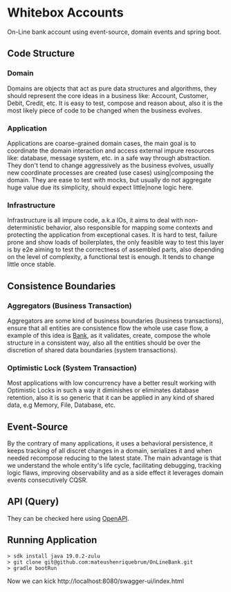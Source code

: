# Whitebox Accounts
On-Line bank account using event-source, domain events and spring boot.

## Code Structure
### Domain
Domains are objects that act as pure data structures and algorithms, they should represent the core ideas in a business like: Account, Customer, Debit, Credit, etc. 
It is easy to test, compose and reason about, also it is the most likely piece of code to be changed when the business evolves.
### Application
Applications are coarse-grained domain cases, the main goal is to coordinate the domain interaction and access external impure resources like: database, message system, etc. in a safe way through abstraction. 
They don't tend to change aggressively as the business evolves, usually new coordinate processes are created (use cases) using|composing the domain. 
They are ease to test with mocks, but usually do not aggregate huge value due its simplicity, should expect little|none logic here.
### Infrastructure
Infrastructure is all impure code, a.k.a IOs, it aims to deal with non-deterministic behavior, also responsible for mapping some contexts and protecting the application from exceptional cases.
It is hard to test, failure prone and show loads of boilerplates, the only feasible way to test this layer is by e2e aiming to test the correctness of assembled parts, also depending on the level of complexity, a functional test is enough. 
It tends to change little once stable.

## Consistence Boundaries
### Aggregators (Business Transaction)
Aggregators are some kind of business boundaries (business transactions), ensure that all entities are consistence flow the whole use case flow, a example of this idea is [Bank](https://github.com/mateushenriquebrum/OnLineBank/blob/main/src/main/java/de/whitebox/application/bank/Bank.java), as it validates, create, compose the whole structure in a consistent way, also all the entities should be over the discretion of shared data boundaries (system transactions).
### Optimistic Lock (System Transaction)
Most applications with low concurrency have a better result working with Optimistic Locks in such a way it diminishes or eliminates database retention, also it is so generic that it can be applied in any kind of shared data, e.g Memory, File, Database, etc.

## Event-Source
By the contrary of many applications, it uses a behavioral persistence, it keeps tracking of all discret changes in a domain, serializes it and when needed recompose reducing to the latest state. The main advantage is that we understand the whole entity's life cycle, facilitating debugging, tracking logic flaws, improving observability and as a side effect it leverages domain events consecutively CQSR.

## API (Query)
They can be checked here using [OpenAPI](http://localhost:8080/swagger-ui/index.html).

## Running Application
```
> sdk install java 19.0.2-zulu
> git clone git@github.com:mateushenriquebrum/OnLineBank.git
> gradle bootRun
```

Now we can kick http://localhost:8080/swagger-ui/index.html